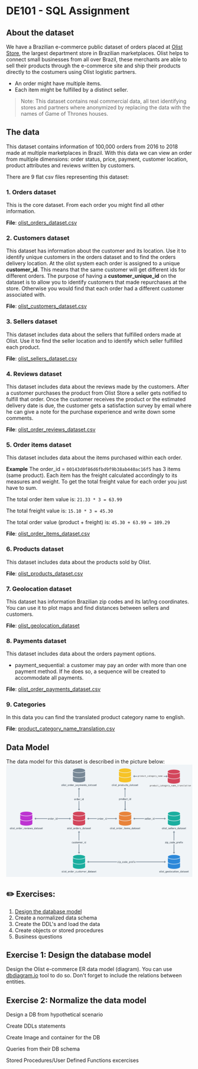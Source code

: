 # DE101 - SQL Assignment

## About the dataset

We have a Brazilian e-commerce public dataset of orders placed at [Olist Store](https://olist.com/pt-br/), the largest department 
store in Brazilian marketplaces. Olist helps to connect small businesses from all over Brazil, these merchants are able to sell their products 
through the e-commerce site and ship their products directly to the costumers using Olist logistic partners. 

* An order might have multiple items.
* Each item might be fulfilled by a distinct seller.

> Note: This dataset contains real commercial data, all text identifying stores and partners where anonymized by replacing
> the data with the names of Game of Thrones houses.


## The data 
This dataset contains information of 100,000 orders from 2016 to 2018 made at multiple marketplaces in Brazil. With this data 
we can view an order from multiple dimensions: order status, price, payment,  customer location, product attributes and  reviews
written by customers. 

There are 9 flat csv files representing this dataset: 

### 1. Orders dataset
This is the core dataset. From each order you might find all other information.

**File**: [olist_orders_dataset.csv](olist_dataset/olist_orders_dataset.csv)

### 2.  Customers dataset
This dataset has information about the customer and its location. Use it to identify unique customers in the orders 
dataset and to find the orders delivery location. At the olist system each order is assigned to a unique **customer_id**. 
This means that the same customer will get different ids for different orders. The purpose of having a **customer_unique_id** 
on the dataset is to allow you to identify customers that made repurchases at the store. Otherwise you would find that 
each order had a different customer associated with.

**File**: [olist_customers_dataset.csv](olist_dataset/olist_customers_dataset.csv)

### 3. Sellers dataset
This dataset includes data about the sellers that fulfilled orders made at Olist. Use it to find the seller 
location and to identify which seller fulfilled each product.

**File**: [olist_sellers_dataset.csv](olist_dataset/olist_sellers_dataset.csv)

### 4. Reviews dataset
This dataset includes data about the reviews made by the customers.
After a customer purchases the product from Olist Store a seller gets notified to fulfill that order. 
Once the customer receives the product or the estimated delivery date is due, the customer gets a satisfaction survey 
by email where he can give a note for the purchase experience and write down some comments.

**File**: [olist_order_reviews_dataset.csv](olist_dataset/olist_order_reviews_dataset.csv)

### 5. Order items dataset
This dataset includes data about the items purchased within each order.

**Example**
The order_id = `00143d0f86d6fbd9f9b38ab440ac16f5` has 3 items (same product). Each item has the freight calculated 
accordingly to its measures and weight. To get the total freight value for each order you just have to sum.

The total order item value is: `21.33 * 3 = 63.99`

The total freight value is: `15.10 * 3 = 45.30`

The total order value (product + freight) is: `45.30 + 63.99 = 109.29` 

**File**: [olist_order_items_dataset.csv](olist_dataset/olist_order_items_dataset.csv)

### 6. Products dataset
This dataset includes data about the products sold by Olist.

**File**: [olist_products_dataset.csv](olist_dataset/olist_products_dataset.csv)


### 7. Geolocation dataset
This dataset has information Brazilian zip codes and its lat/lng coordinates. You can use it to plot maps and find 
distances between sellers and customers.

**File**: [olist_geolocation_dataset](olist_dataset/olist_geolocation_dataset)


### 8. Payments dataset
This dataset includes data about the orders payment options.

* payment_sequential: a customer may pay an order with more than one payment method. If he does so, a sequence will be created to accommodate all payments.


**File**: [olist_order_payments_dataset.csv](olist_dataset/olist_order_payments_dataset.csv)

### 9. Categories
In this data you can find the translated product category name to english.

**File**: [product_category_name_translation.csv](olist_dataset/product_category_name_translation.csv)


## Data Model
The data model for this dataset is described in the picture below: 
![Olist Dataset Model](documentation_images/olist_dataModel.png)


## ✏️  Exercises:
1. [Design the database model](#Exercise1) 
2. Create a normalized data schema 
3. Create the DDL's and load the data
4. Create objects or stored procedures 
5. Business questions

## Exercise 1: Design the database model 
Design the Olist e-commerce ER data model (diagram). You can use [dbdiagram.io](https://dbdiagram.io/) tool to do so. 
Don't forget to include the relations between entities. 


## Exercise 2: Normalize the data model 


Design a DB from hypothetical scenario 

Create DDLs statements  

Create Image and container for the DB 

Queries from their DB schema 

Stored Procedures/User Defined Functions excercises 
